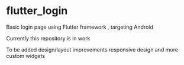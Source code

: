 # flutter_login

Basic login page using Flutter framework , targeting Android

Currently this repository is in work

To be added design/layout improvements
responsive design and more custom widgets
